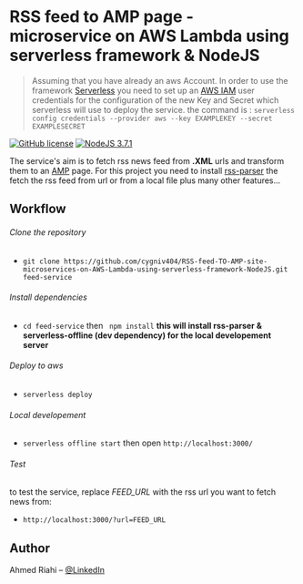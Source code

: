 # RSS feed to AMP page - microservice on AWS Lambda using serverless framework & NodeJS 
> Assuming that you have already an aws Account. In order to use the framework [Serverless](https://serverless.com/) you need to set up an [AWS IAM](https://aws.amazon.com/iam/) user credentials for the configuration of the new Key and Secret which serverless will use to deploy the  service. the command is :
`serverless config credentials --provider aws --key EXAMPLEKEY --secret EXAMPLESECRET`

[![GitHub license](https://img.shields.io/badge/license-MIT-blue.svg)](https://github.com/facebook/react/blob/master/LICENSE) [![NodeJS 3.7.1](https://img.shields.io/badge/NodeJS-8.1.0-blue.svg)](https://www.python.org/downloads/release/python-371/)

The service's aim is to fetch rss news feed from  **.XML** urls and transform them to an [AMP](https://www.ampproject.org/) page.
For this project you need to install [rss-parser](https://www.npmjs.com/package/rss-parser) the fetch the rss feed from url or from a local file plus many other features...


## Workflow



###### Clone the repository

- `git clone https://github.com/cygniv404/RSS-feed-TO-AMP-site-microservices-on-AWS-Lambda-using-serverless-framework-NodeJS.git feed-service`

###### Install dependencies
- `cd feed-service` then ` npm install`
**this will install rss-parser & serverless-offline (dev dependency) for the local developement server**

###### Deploy to aws
- `serverless deploy`

###### Local developement 
- `serverless offline start` then open `http://localhost:3000/`

###### Test
to test the service, replace *FEED_URL* with the rss url you want to fetch news from:
- `http://localhost:3000/?url=FEED_URL`
## Author
Ahmed Riahi – [@LinkedIn](https://www.linkedin.com/in/ahmed-riahi-24011b85/)
